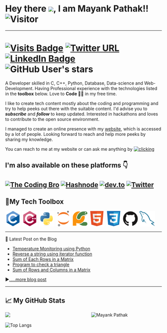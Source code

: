 # Hey there <img src="https://raw.githubusercontent.com/MartinHeinz/MartinHeinz/master/wave.gif" width="30px">, I am Mayank Pathak!! ![Visitor](https://visitor-badge.laobi.icu/badge?page_id=mayankpathak4513.repoName)
-------
# [![Visits Badge](https://badges.pufler.dev/visits/mayankpathak4513/mayankpathak4513)](https://www.thecodingbro.xyz) [![Twitter URL](https://img.shields.io/twitter/url?label=Check-out%20my%20twitter%20handle&style=social&url=https%3A%2F%2Ftwitter.com%2Fmayankp4513)](https://twitter.com/mayankp4513) [![LinkedIn Badge](https://img.shields.io/badge/LinkedIn-Profile-informational?style=flat&logo=linkedin&logoColor=white&color=0D76A8)](https://www.linkedin.com/in/mayank-pathak4513/) ![GitHub User's stars](https://img.shields.io/github/stars/mayankpathak4513?affiliations=OWNER&style=social)


A Developer skilled in C, C++, Python, Database, Data-science and Web-Development. Having Professional experience with the technologies listed in the **toolbox** below.
Love to **Code 👨‍💻** in my free time.

I like to create tech content mostly about the coding and programming and try to help peeks out there with the suitable content. I'd advise you to ***subscribe*** and ***follow*** to keep updated. Interested in hackathons and loves to contribute to the open source environment.

I managed to create an online presence with my [website](https://www.thecodingbro.xyz/), which is accessed by a lot of people. Looking forward to reach and help more peeks by sharing my knowledge.

You can reach to me at my website or can ask me anything by [![clicking](https://img.shields.io/badge/-Clicking%20here-f67938)](https://www.thecodingbro.xyz/p/contact-us.html)

## I'm also available on these platforms 👇
[![The Coding Bro](https://img.shields.io/badge/-The%20Coding%20Bro-f67938)](https://www.thecodingbro.xyz/)
[![Hashnode](https://img.shields.io/badge/Hashnode-Profile-informational?style=flat&logo=hashnode&logoColor=2962ff&color=2962FF)](https://hashnode.com/@mayankpathak)
[![dev.to](https://img.shields.io/badge/dev.to-Profile-informational?style=flat&logo=DEV.to&logoColor=000&color=000)](https://dev.to/mayankpathak)
[![Twitter](https://img.shields.io/badge/Twitter-Profile-informational?style=flat&logo=twitter&logoColor=1DA1F2&color=1DA1F2)](https://twitter.com/mayankp4513)
-------
## 🧰My Tech Toolbox

<img src="https://github.com/devicons/devicon/blob/master/icons/c/c-original.svg" alt="C logo" width="50" height="50" />  <img src= "https://github.com/devicons/devicon/blob/master/icons/cplusplus/cplusplus-original.svg" alt="C++ logo" width="50" height="50" />  <img src="https://github.com/devicons/devicon/blob/master/icons/python/python-original.svg" alt="Python logo" width="50" height="50" />  <img src="https://github.com/devicons/devicon/blob/master/icons/jupyter/jupyter-original.svg" alt="Jupyter logo" width="50" height="50" />  <img src="https://github.com/devicons/devicon/blob/master/icons/pycharm/pycharm-original.svg" alt="Pycharm logo" width="50" height="50" />  <img src="https://github.com/devicons/devicon/blob/master/icons/html5/html5-original.svg" alt="HTML logo" width="50" height="50" />  <img src="https://github.com/devicons/devicon/blob/master/icons/css3/css3-original.svg" alt="CSS logo" width="50" height="50" />  <img src="https://github.com/devicons/devicon/blob/master/icons/github/github-original.svg" alt="Github logo" width="50" height="50" />  <img src="https://github.com/devicons/devicon/blob/master/icons/mysql/mysql-original.svg" alt="Mysql logo" width="50" height="50" />

-------

📘 Latest Post on the Blog
<!-- BLOG-POST-LIST:START-->
- [Temperature Monitoring using Python](http://feedproxy.google.com/~r/thecodingbro/~3/DurlywPhcQI/temperature-monitoring-using-python.html)
- [Reverse a string using iterator function](http://feedproxy.google.com/~r/thecodingbro/~3/ZeR-iDmPbGw/reverse-a-string-using-iterator-function.html)
- [Sum of Each Rows in a Matrix](http://feedproxy.google.com/~r/thecodingbro/~3/6Cn84qbJltw/sum-of-each-rows-in-a-matrix.html)
- [Program to check a triangle](http://feedproxy.google.com/~r/thecodingbro/~3/AdGolTTn964/program-to-check-a-triangle.html)
- [Sum of Rows and Columns in a Matrix](http://feedproxy.google.com/~r/thecodingbro/~3/TWR4bf7BFMU/sum-of-rows-and-columns-in-a-matrix.html)
<!-- BLOG-POST-LIST:END-->


▶[.....more blog post](https://www.thecodingbro.xyz/)

-------
## &#x1f4c8; My GitHub Stats
<img src="https://github-readme-stats.vercel.app/api?username=mayankpathak4513&show_icons=true&theme=gotham" alt="Mayank Pathak" width="45%" align="right"/>
<img  src="https://github-readme-streak-stats.herokuapp.com/?user=mayankpathak4513&theme=dark" width="48%" >

![Top Langs](https://github-readme-stats.vercel.app/api/top-langs/?username=mayankpathak4513&layout=compact)


<!--
**mayankpathak4513/mayankpathak4513** is a ✨ _special_ ✨ repository because its `README.md` (this file) appears on your GitHub profile.

Here are some ideas to get you started:

- 🔭 I’m currently working on ...
- 🌱 I’m currently learning ...
- 👯 I’m looking to collaborate on ...
- 🤔 I’m looking for help with ...
- 💬 Ask me about ...
- 📫 How to reach me: ...
- 😄 Pronouns: ...
- ⚡ Fun fact: ...
-->
